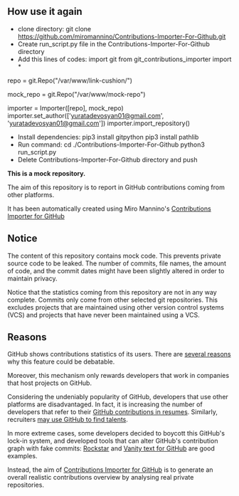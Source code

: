 ## How use it again
* clone directory: git clone https://github.com/miromannino/Contributions-Importer-For-Github.git
* Create run_script.py file in the Contributions-Importer-For-Github directory
* Add this lines of codes:
import git
from git_contributions_importer import *

repo = git.Repo("/var/www/link-cushion/")

mock_repo = git.Repo("/var/www/mock-repo")

importer = Importer([repo], mock_repo)
importer.set_author(['yuratadevosyan01@gmail.com', 'yuratadevosyan01@gmail.com'])
importer.import_repository()
* Install dependencies:
pip3 install gitpython
pip3 install pathlib
* Run command:
cd ./Contributions-Importer-For-Github
python3 run_script.py
* Delete Contributions-Importer-For-Github directory and push


**This is a mock repository.** 

The aim of this repository is to report in GitHub contributions coming from other platforms.

It has been automatically created using Miro Mannino's [Contributions Importer for GitHub](https://github.com/miromannino/contributions-importer-for-github)

## Notice

The content of this repository contains mock code. This prevents private source code to be leaked. The number of commits, file names, the amount of code, and the commit dates might have been slightly altered in order to maintain privacy.

Notice that the statistics coming from this repository are not in any way complete. Commits only come from other selected git repositories. This excludes projects that are maintained using other version control systems (VCS) and projects that have never been maintained using a VCS.

## Reasons

GitHub shows contributions statistics of its users. There are [several reasons](https://github.com/isaacs/github/issues/627) why this feature could be debatable.

Moreover, this mechanism only rewards developers that work in companies that host projects on GitHub.

Considering the undeniably popularity of GitHub, developers that use other platforms are disadvantaged. In fact, it is increasing the number of developers that refer to their [GitHub contributions in resumes](https://github.com/resume/resume.github.com). Similarly, recruiters [may use GitHub to find talents](https://www.socialtalent.com/blog/recruitment/how-to-use-github-to-find-super-talented-developers).

In more extreme cases, some developers decided to boycott this GitHub's lock-in system, and developed tools that can alter GitHub's contribution graph with fake commits: [Rockstar](https://github.com/avinassh/rockstar) and [Vanity text for GitHub](https://github.com/ihabunek/github-vanity) are good examples. 

Instead, the aim of [Contributions Importer for GitHub](https://github.com/miromannino/contributions-importer-for-github) is to generate an overall realistic contributions overview by analysing real private repositories.

